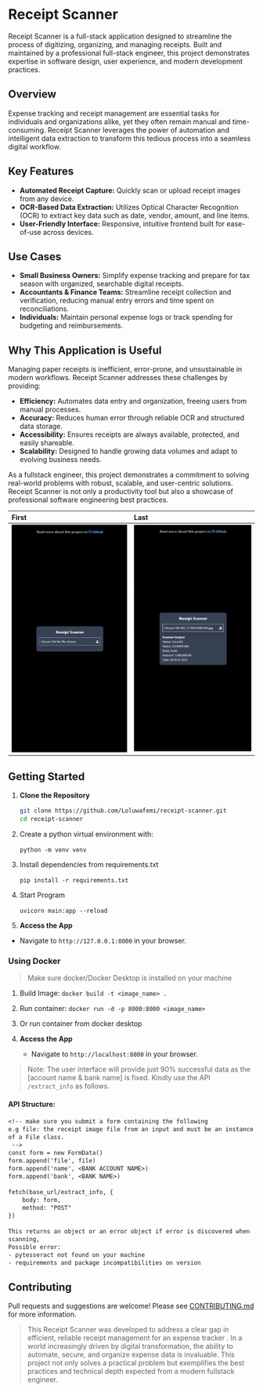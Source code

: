 # Receipt Scanner

Receipt Scanner is a full-stack application designed to streamline the process of digitizing, organizing, and managing receipts. Built and maintained by a professional full-stack engineer, this project demonstrates expertise in software design, user experience, and modern development practices.

## Overview

Expense tracking and receipt management are essential tasks for individuals and organizations alike, yet they often remain manual and time-consuming. Receipt Scanner leverages the power of automation and intelligent data extraction to transform this tedious process into a seamless digital workflow.

## Key Features

- **Automated Receipt Capture:** Quickly scan or upload receipt images from any device.
- **OCR-Based Data Extraction:** Utilizes Optical Character Recognition (OCR) to extract key data such as date, vendor, amount, and line items.
- **User-Friendly Interface:** Responsive, intuitive frontend built for ease-of-use across devices.

## Use Cases

- **Small Business Owners:** Simplify expense tracking and prepare for tax season with organized, searchable digital receipts.
- **Accountants & Finance Teams:** Streamline receipt collection and verification, reducing manual entry errors and time spent on reconciliations.
- **Individuals:** Maintain personal expense logs or track spending for budgeting and reimbursements.

## Why This Application is Useful

Managing paper receipts is inefficient, error-prone, and unsustainable in modern workflows. Receipt Scanner addresses these challenges by providing:

- **Efficiency:** Automates data entry and organization, freeing users from manual processes.
- **Accuracy:** Reduces human error through reliable OCR and structured data storage.
- **Accessibility:** Ensures receipts are always available, protected, and easily shareable.
- **Scalability:** Designed to handle growing data volumes and adapt to evolving business needs.

As a fullstack engineer, this project demonstrates a commitment to solving real-world problems with robust, scalable, and user-centric solutions. Receipt Scanner is not only a productivity tool but also a showcase of professional software engineering best practices.




| First | Last |
|:--- |:--- |
| <img src='./src/first.png' style="width: 100%;"> | <img src='./src/last.png' style="width: 100%;"> |


## Getting Started

1. **Clone the Repository**
   ```sh
   git clone https://github.com/Loluwafemi/receipt-scanner.git
   cd receipt-scanner
   ```

2. Create a python virtual environment with:

    `python -m venv venv`


3. Install dependencies from requirements.txt

    `pip install -r requirements.txt`


4. Start Program

    `uvicorn main:app --reload`

5.  **Access the App**
   - Navigate to `http://127.0.0.1:8000` in your browser.


### Using Docker
> Make sure docker/Docker Desktop is installed on your machine
1. Build Image: `docker build -t <image_name> .`

2. Run container: `docker run -d -p 8000:8000 <image_name>`

3. Or run container from docker desktop

4. **Access the App**
   - Navigate to `http://localhost:8000` in your browser.



> Note: The user interface will provide just 90% successful data as the [account name & bank name] is fixed. Kindly use the API `/extract_info` as follows.

#### API Structure:
    <!-- make sure you submit a form containing the following
    e.g file: the receipt image file from an input and must be an instance of a File class.
     -->
    const form = new FormData()
    form.append('file', file)
    form.append('name', <BANK ACCOUNT NAME>)
    form.append('bank', <BANK NAME>)

    fetch(base_url/extract_info, {
        body: form,
        method: "POST"
    })

    This returns an object or an error object if error is discovered when scanning,
    Possible error:
    - pytesseract not found on your machine
    - requirements and package incompatibilities on version


## Contributing

Pull requests and suggestions are welcome! Please see [CONTRIBUTING.md](CONTRIBUTING.md) for more information.



> This Receipt Scanner was developed to address a clear gap in efficient, reliable receipt management for an expense tracker <Figtrack>. In a world increasingly driven by digital transformation, the ability to automate, secure, and organize expense data is invaluable. This project not only solves a practical problem but exemplifies the best practices and technical depth expected from a modern fullstack engineer.



<!-- source /home/nullwafemi/.virtualenvs/my_venv/bin/activate -->

<!-- pa website delete --domain nullwafemi.pythonanywhere.com -->